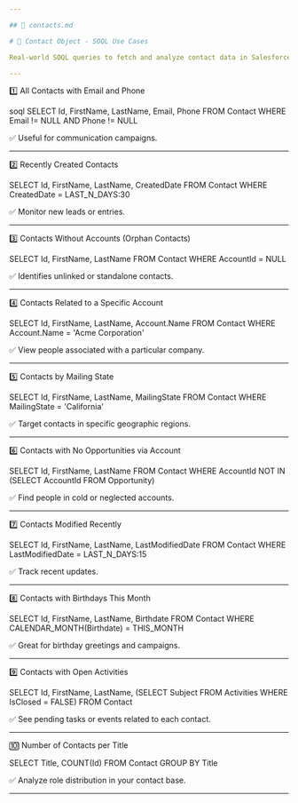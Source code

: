 ```yaml
---

## 📄 contacts.md 

# 📁 Contact Object - SOQL Use Cases

Real-world SOQL queries to fetch and analyze contact data in Salesforce. These help understand relationships and manage communications effectively.

---
```


1️⃣ All Contacts with Email and Phone

soql
SELECT Id, FirstName, LastName, Email, Phone 
FROM Contact 
WHERE Email != NULL AND Phone != NULL

✅ Useful for communication campaigns.


---

2️⃣ Recently Created Contacts

SELECT Id, FirstName, LastName, CreatedDate 
FROM Contact 
WHERE CreatedDate = LAST_N_DAYS:30

✅ Monitor new leads or entries.


---

3️⃣ Contacts Without Accounts (Orphan Contacts)

SELECT Id, FirstName, LastName 
FROM Contact 
WHERE AccountId = NULL

✅ Identifies unlinked or standalone contacts.


---

4️⃣ Contacts Related to a Specific Account

SELECT Id, FirstName, LastName, Account.Name 
FROM Contact 
WHERE Account.Name = 'Acme Corporation'

✅ View people associated with a particular company.


---

5️⃣ Contacts by Mailing State

SELECT Id, FirstName, LastName, MailingState 
FROM Contact 
WHERE MailingState = 'California'

✅ Target contacts in specific geographic regions.


---

6️⃣ Contacts with No Opportunities via Account

SELECT Id, FirstName, LastName 
FROM Contact 
WHERE AccountId NOT IN (SELECT AccountId FROM Opportunity)

✅ Find people in cold or neglected accounts.


---

7️⃣ Contacts Modified Recently

SELECT Id, FirstName, LastName, LastModifiedDate 
FROM Contact 
WHERE LastModifiedDate = LAST_N_DAYS:15

✅ Track recent updates.


---

8️⃣ Contacts with Birthdays This Month

SELECT Id, FirstName, LastName, Birthdate 
FROM Contact 
WHERE CALENDAR_MONTH(Birthdate) = THIS_MONTH

✅ Great for birthday greetings and campaigns.


---

9️⃣ Contacts with Open Activities

SELECT Id, FirstName, LastName, (SELECT Subject FROM Activities WHERE IsClosed = FALSE) 
FROM Contact

✅ See pending tasks or events related to each contact.


---

🔟 Number of Contacts per Title

SELECT Title, COUNT(Id) 
FROM Contact 
GROUP BY Title

✅ Analyze role distribution in your contact base.


---
